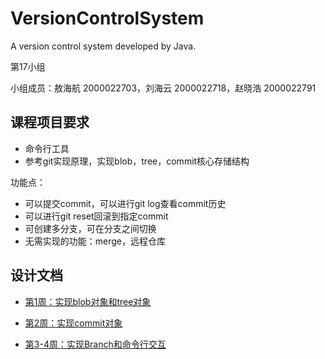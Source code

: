 # VersionControlSystem
A version control system developed by Java.

第17小组

小组成员：敖海航 2000022703，刘海云 2000022718，赵晓浩 2000022791

## 课程项目要求

- 命令行工具
- 参考git实现原理，实现blob，tree，commit核心存储结构

功能点：

- 可以提交commit，可以进行git log查看commit历史
- 可以进行git reset回滚到指定commit
- 可创建多分支，可在分支之间切换
- 无需实现的功能：merge，远程仓库

## 设计文档

- [第1周：实现blob对象和tree对象](https://github.com/callmeahh/VersionControlSystem/tree/main/src/documentation/Week1.md)
- [第2周：实现commit对象](https://github.com/callmeahh/VersionControlSystem/tree/main/src/documentation/Week2.md)

- [第3-4周：实现Branch和命令行交互](https://github.com/callmeahh/VersionControlSystem/tree/main/src/documentation/Week3-4.md)